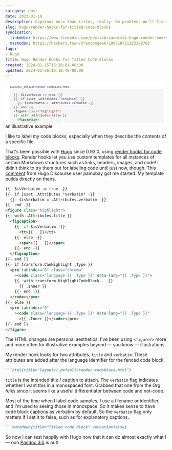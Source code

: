 ```yaml
---
category: post
date: 2023-01-19
description: Captions more than titles, really. No problem. We'll fix it in post.
slug: hugo-render-hooks-for-titled-code-blocks
syndication:
  linkedin: https://www.linkedin.com/posts/brianwisti_hugo-render-hooks-for-titled-code-blocks-activity-7022000696434556928-PSRJ
  mastodon: https://hackers.town/@randomgeek/109718751383178761
tags:
- hugo
title: Hugo Render Hooks for Titled Code Blocks
created: 2024-01-15T15:26:01-08:00
updated: 2024-01-26T10:18:48-08:00
---
```


![attachments/img/2023/cover-2023-01-19.png](../../../attachments/img/2023/cover-2023-01-19.png)
an illustrative example

I like to label my code blocks, especially when they describe the contents of a specific file.

That's been possible with [Hugo](../../../card/Hugo.md) since 0.93.0, using [render hooks for code blocks](https://gohugo.io/templates/render-hooks/#render-hooks-for-code-blocks). Render hooks let you use custom templates for all instances of certain Markdown structures such as links, headers, images, and code! I didn't think to try them out for labeling code until just now, though. This [comment](https://discourse.gohugo.io/t/is-there-a-good-reason-not-to-have-a-mechanism-facilitating-a-title-for-code-blocks/40554/3) from Hugo Discourse user pamubay got me started. My template builds directly on theirs.

````html {title="layouts/_default/render-codeblock.html"}
{{- $isVerbatim := true -}}
{{- if isset .Attributes "verbatim" -}}
  {{- $isVerbatim = .Attributes.verbatim -}}
{{- end -}}
<figure class="highlight">
{{- with .Attributes.title }}
  <figcaption>
    {{- if $isVerbatim -}}
      <tt>{{ . }}</tt>
    {{- else -}}
      <span>{{ . }}</span>
    {{- end -}}
  </figcaption>
{{- end }}
{{- if transform.CanHighlight .Type }}
  <pre tabindex="0" class="chroma"
    ><code class="language-{{ .Type }}" data-lang="{{ .Type }}">
    {{- with transform.HighlightCodeBlock . -}}
      {{ .Inner }}
    {{- end -}}
  </code></pre>
{{- else }}
  <pre tabindex="0"
    ><code class="language-{{ .Type }}" data-lang="{{ .Type }}"
      >{{ .Inner }}</code></pre>
{{- end }}
</figure>
````

The HTML changes are personal aesthetics. I've been using `<figure/>` more and more often for illustrative examples beyond — you know — illustrations.

My render hook looks for two attributes, `title` and `verbatim`. These attributes are added after the language identifier for the fenced code block.

````markdown {title="Titled code block" verbatim=false collapsed=false}
```html{title="layouts/_default/render-codeblock.html"}
````

`title` is the intended title / caption to attach. The `verbatim` flag indicates whether I want this in a monospaced font. Grabbed that one from the Org folks since it seems like a useful differentiator between code and not-code.

Most of the time when I label code samples, I use a filename or identifier, and I'm used to seeing those in monospace. So it makes sense to have code block captions as verbatim by default. So the `verbatim` flag only matters if I set it to false, such as for explanatory captions.

````markdown { title="non-verbatim code block" verbatim=false collapsed=false}
```markdown{title="Titled code block" verbatim=false}
````

So now I can rest happily with Hugo now that it can do almost exactly what I — ooh [Pandoc 3.0](https://pandoc.org/releases.html#pandoc-3.0-2023-01-18) is out!
